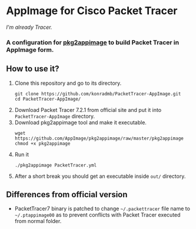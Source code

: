 # AppImage for Cisco Packet Tracer
*I'm already Tracer.*


### A configuration for [pkg2appimage](https://github.com/AppImage/pkg2appimage) to build Packet Tracer in AppImage form.

## How to use it?

1. Clone this repository and go to its directory.
    ```shell
    git clone https://github.com/konradmb/PacketTracer-AppImage.git
    cd PacketTracer-AppImage/
    ```
2. Download Packet Tracer 7.2.1 from official site and put it into `PacketTracer-AppImage` directory.
3. Download pkg2appimage tool and make it executable.
   ```shell
   wget https://github.com/AppImage/pkg2appimage/raw/master/pkg2appimage
   chmod +x pkg2appimage
   ```
4. Run it
   ```shell
   ./pkg2appimage PacketTracer.yml
5. After a short break you should get an executable inside `out/` directory.


## Differences from official version 

* PacketTracer7 binary is patched to change `~/.packettracer` file name to `~/.ptappimage00` as to prevent conflicts with Packet Tracer executed from normal folder.
